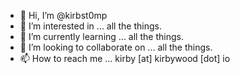 - 👋 Hi, I’m @kirbst0mp
- 👀 I’m interested in ... all the things.
- 🌱 I’m currently learning ... all the things.
- 💞️ I’m looking to collaborate on ... all the things.
- 📫 How to reach me ... kirby [at] kirbywood [dot] io

<!---
kirbst0mp/kirbst0mp is a ✨ special ✨ repository because its `README.md` (this file) appears on your GitHub profile.
You can click the Preview link to take a look at your changes.
--->
